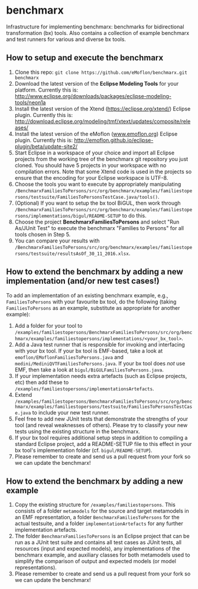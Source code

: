 # benchmarx
Infrastructure for implementing benchmarx: benchmarks for bidirectional transformation (bx) tools.   Also contains a collection of example benchmarx and test runners for various and diverse bx tools.


## How to setup and execute the benchmarx

1.  Clone this repo:  `git clone https://github.com/eMoflon/benchmarx.git benchmarx` 
2.  Download the latest version of the **Eclipse Modeling Tools**  for your platform.  Currently this is: http://www.eclipse.org/downloads/packages/eclipse-modeling-tools/neon1a
3.  Install the latest version of the Xtend (https://eclipse.org/xtend/) Eclipse plugin.  Currently this is: http://download.eclipse.org/modeling/tmf/xtext/updates/composite/releases/
4.  Install the latest version of the eMoflon (www.emoflon.org) Eclipse plugin.  Currently this is:  http://emoflon.github.io/eclipse-plugin/beta/update-site2/
5.  Start Eclipse in a workspace of your choice and import all Eclipse projects from the working tree of the benchmarx git repository you just cloned.  You should have 5 projects in your workspace with no compilation errors.  Note that some Xtend code is used in the projects so ensure that the encoding for your Eclipse workspace is UTF-8.   
6.  Choose the tools you want to execute by appropriately manipulating `/BenchmarxFamiliesToPersons/src/org/benchmarx/examples/familiestopersons/testsuite/FamiliesToPersonsTestCase.java/tools()`.
7.  (Optional) If you want to setup the bx tool BiGUL, then work through `/BenchmarxFamiliesToPersons/src/org/benchmarx/examples/familiestopersons/implementations/bigul/README-SETUP` to do this.
8.  Choose the project **BenchmarxFamiliesToPersons** and select "Run As/JUnit Test" to execute the benchmarx "Families to Persons" for all tools chosen in Step 5.
9.  You can compare your results with `/BenchmarxFamiliesToPersons/src/org/benchmarx/examples/familiestopersons/testsuite/resultsAsOf_30_11_2016.xlsx`.

## How to extend the benchmarx by adding a new implementation (and/or new test cases!)

To add an implementation of an existing benchmarx example, e.g., `FamiliesToPersons` with your favourite bx tool, do the following (taking `FamiliesToPersons` as an example, substitute as appropriate for another example):

1.  Add a folder for your tool to `/examples/familiestopersons/BenchmarxFamiliesToPersons/src/org/benchmarx/examples/familiestopersons/implementations/<your_bx_tool>`.
2.  Add a Java test runner that is responsible for invoking and interfacing with your bx tool.  If your bx tool is EMF-based, take a look at `emoflon/EMoflonFamiliesToPersons.java` and `medini/MediniQVTFamiliesToPersons.java`.  If your bx tool does _not_ use EMF, then take a look at `bigul/BiGULFamiliesToPersons.java`.
3.  If your implementation needs extra artefacts (such as Eclipse projects, etc) then add these to `/examples/familiestopersons/implementationsArtefacts`.
4.  Extend `/examples/familiestopersons/BenchmarxFamiliesToPersons/src/org/benchmarx/examples/familiestopersons/testsuite/FamiliesToPersonsTestCase.java` to include your new test runner.
5.  Feel free to add new JUnit tests that demonstrate the strengths of your tool (and reveal weaknesses of others).  Please try to classify your new tests using the existing structure in the benchmarx.
6.  If your bx tool requires additional setup steps in addition to compiling a standard Eclipse project, add a README-SETUP file to this effect in your bx tool's implementation folder (cf. `bigul/README-SETUP`). 
7.  Please remember to create and send us a pull request from your fork so we can update the benchmarx!


## How to extend the benchmarx by adding a new example

1.  Copy the existing structure for `/examples/familiestopersons`.  This consists of a folder `metamodels` for the source and target metamodels in an EMF representation, a folder `BenchmarxFamiliesToPersons` for the actual testsuite, and a folder `implementationArtefacts` for any further implementation artefacts.
2.  The folder `BenchmarxFamiliesToPersons` is an Eclipse project that can be run as a JUnit test suite and contains all test cases as JUnit tests, all resources (input and expected models), any implementations of the benchmarx example, and auxiliary classes for both metamodels used to simplify the comparison of output and expected models (or model representations).
3.  Please remember to create and send us a pull request from your fork so we can update the benchmarx!

